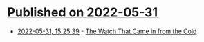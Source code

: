 # [Published on 2022-05-31](index.md)

* [2022-05-31, 15:25:39](https://news.ycombinator.com/item?id=31570625) - [The Watch That Came in from the Cold](https://www.hodinkee.com/magazine/the-watch-that-came-in-from-the-cold)
